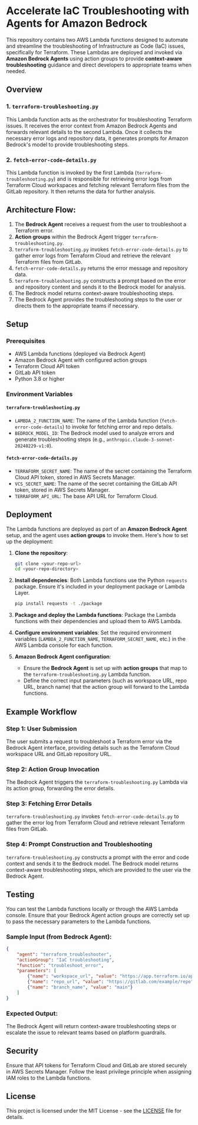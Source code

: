 # Accelerate IaC Troubleshooting with Agents for Amazon Bedrock

This repository contains two AWS Lambda functions designed to automate and streamline the troubleshooting of Infrastructure as Code (IaC) issues, specifically for Terraform. These Lambdas are deployed and invoked via **Amazon Bedrock Agents** using action groups to provide **context-aware troubleshooting** guidance and direct developers to appropriate teams when needed.

## Overview

### 1. **`terraform-troubleshooting.py`**
This Lambda function acts as the orchestrator for troubleshooting Terraform issues. It receives the error context from Amazon Bedrock Agents and forwards relevant details to the second Lambda. Once it collects the necessary error logs and repository data, it generates prompts for Amazon Bedrock's model to provide troubleshooting steps.

### 2. **`fetch-error-code-details.py`**
This Lambda function is invoked by the first Lambda (`terraform-troubleshooting.py`) and is responsible for retrieving error logs from Terraform Cloud workspaces and fetching relevant Terraform files from the GitLab repository. It then returns the data for further analysis.

## Architecture Flow:

1. The **Bedrock Agent** receives a request from the user to troubleshoot a Terraform error.
2. **Action groups** within the Bedrock Agent trigger `terraform-troubleshooting.py`.
3. `terraform-troubleshooting.py` invokes `fetch-error-code-details.py` to gather error logs from Terraform Cloud and retrieve the relevant Terraform files from GitLab.
4. `fetch-error-code-details.py` returns the error message and repository data.
5. `terraform-troubleshooting.py` constructs a prompt based on the error and repository content and sends it to the Bedrock model for analysis.
6. The Bedrock model returns context-aware troubleshooting steps.
7. The Bedrock Agent provides the troubleshooting steps to the user or directs them to the appropriate teams if necessary.

## Setup

### Prerequisites

- AWS Lambda functions (deployed via Bedrock Agent)
- Amazon Bedrock Agent with configured action groups
- Terraform Cloud API token
- GitLab API token
- Python 3.8 or higher

### Environment Variables

#### **`terraform-troubleshooting.py`**
- `LAMBDA_2_FUNCTION_NAME`: The name of the Lambda function (`fetch-error-code-details`) to invoke for fetching error and repo details.
- `BEDROCK_MODEL_ID`: The Bedrock model used to analyze errors and generate troubleshooting steps (e.g., `anthropic.claude-3-sonnet-20240229-v1:0`).

#### **`fetch-error-code-details.py`**
- `TERRAFORM_SECRET_NAME`: The name of the secret containing the Terraform Cloud API token, stored in AWS Secrets Manager.
- `VCS_SECRET_NAME`: The name of the secret containing the GitLab API token, stored in AWS Secrets Manager.
- `TERRAFORM_API_URL`: The base API URL for Terraform Cloud.

## Deployment

The Lambda functions are deployed as part of an **Amazon Bedrock Agent** setup, and the agent uses **action groups** to invoke them. Here's how to set up the deployment:

1. **Clone the repository**:
    ```bash
    git clone <your-repo-url>
    cd <your-repo-directory>
    ```

2. **Install dependencies**:
    Both Lambda functions use the Python `requests` package. Ensure it's included in your deployment package or Lambda Layer.
    ```bash
    pip install requests -t ./package
    ```

3. **Package and deploy the Lambda functions**:
    Package the Lambda functions with their dependencies and upload them to AWS Lambda.

4. **Configure environment variables**:
    Set the required environment variables (`LAMBDA_2_FUNCTION_NAME`, `TERRAFORM_SECRET_NAME`, etc.) in the AWS Lambda console for each function.

5. **Amazon Bedrock Agent configuration**:
    - Ensure the **Bedrock Agent** is set up with **action groups** that map to the `terraform-troubleshooting.py` Lambda function.
    - Define the correct input parameters (such as workspace URL, repo URL, branch name) that the action group will forward to the Lambda functions.

## Example Workflow

### Step 1: User Submission
The user submits a request to troubleshoot a Terraform error via the Bedrock Agent interface, providing details such as the Terraform Cloud workspace URL and GitLab repository URL.

### Step 2: Action Group Invocation
The Bedrock Agent triggers the `terraform-troubleshooting.py` Lambda via its action group, forwarding the error details.

### Step 3: Fetching Error Details
`terraform-troubleshooting.py` invokes `fetch-error-code-details.py` to gather the error log from Terraform Cloud and retrieve relevant Terraform files from GitLab.

### Step 4: Prompt Construction and Troubleshooting
`terraform-troubleshooting.py` constructs a prompt with the error and code context and sends it to the Bedrock model. The Bedrock model returns context-aware troubleshooting steps, which are provided to the user via the Bedrock Agent.

## Testing

You can test the Lambda functions locally or through the AWS Lambda console. Ensure that your Bedrock Agent action groups are correctly set up to pass the necessary parameters to the Lambda functions.

### Sample Input (from Bedrock Agent):
```json
{
    "agent": "terraform_troubleshooter",
    "actionGroup": "IaC troubleshooting",
    "function": "troubleshoot_error",
    "parameters": [
        {"name": "workspace_url", "value": "https://app.terraform.io/app/org/workspaces/workspace_name"},
        {"name": "repo_url", "value": "https://gitlab.com/example/repo"},
        {"name": "branch_name", "value": "main"}
    ]
}
```

### Expected Output:
The Bedrock Agent will return context-aware troubleshooting steps or escalate the issue to relevant teams based on platform guardrails.

## Security

Ensure that API tokens for Terraform Cloud and GitLab are stored securely in AWS Secrets Manager. Follow the least privilege principle when assigning IAM roles to the Lambda functions.

## License

This project is licensed under the MIT License - see the [LICENSE](LICENSE) file for details.
